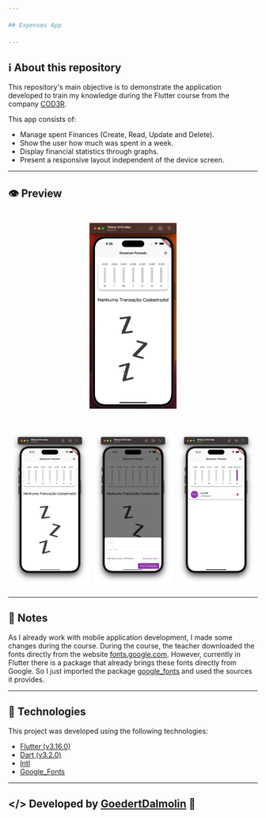 ```yaml
---

## Expenses App

---
```


## ℹ️ About this repository
This repository's main objective is to demonstrate the application developed to train my knowledge during the Flutter course from the company [COD3R](https://www.udemy.com/course/curso-flutter/).

This app consists of:
- Manage spent Finances (Create, Read, Update and Delete).
- Show the user how much was spent in a week.
- Display financial statistics through graphs.
- Present a responsive layout independent of the device screen.

---
## 👁️ Preview
<h1 align="center">
<img src='.github/gifs/add_expense.gif' width="35%">
</h1>

<h1 align="center">
    <img src=".github/images/1-home_page.png" width="32%">
    <img src=".github/images/2-expense_form.png" width="32%">
    <img src=".github/images/3-expense_list.png" width="32%">
</h1>

---

## 📝 Notes
As I already work with mobile application development, I made some changes during the course.
During the course, the teacher downloaded the fonts directly from the website [fonts.google.com](https://fonts.google.com/).
However, currently in Flutter there is a package that already brings these fonts directly from Google.
So I just imported the package [google_fonts](https://pub.dev/packages/google_fonts) and used the sources it provides.

---

## 🧪 Technologies
This project was developed using the following technologies:

- [Flutter (v3.16.0)](https://docs.flutter.dev/)
- [Dart (v3.2.0)](https://dart.dev/)
- [Intl](https://pub.dev/packages/intl)
- [Google_Fonts](https://pub.dev/packages/google_fonts)

---
</> Developed by [GoedertDalmolin](https://github.com/GoedertDalmolin) 👋
---
